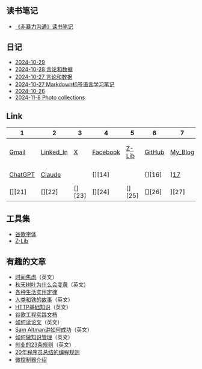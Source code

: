 ## 读书笔记
* [《非暴力沟通》读书笔记](https://www.toutiao.com/article/7429707685110481418/?log_from=3f02b4955e25d_1729949861986)


## 日记
* [2024-10-29]()
* [2024-10-28 言论和数据](https://github.com/RexWang1981/rexwang1981.github.io/blob/main/Docs/2024-10-28%20%E8%A8%80%E8%AE%BA.md)
* [2024-10-27 言论和数据](https://github.com/RexWang1981/rexwang1981.github.io/blob/main/Docs/2020-10-27%20%E8%A8%80%E8%AE%BA.md)
* [2024-10-27 Markdown标签语言学习笔记](https://github.com/RexWang1981/rexwang1981.github.io/blob/main/Docs/2024-10-27%20Rex%E4%B8%AA%E4%BA%BA%E7%AC%94%E8%AE%B0.md)
* [2024-10-26](https://github.com/RexWang1981/rexwang1981.github.io/blob/main/2024_10_26.md)
* [2024-11-8 Photo collections](https://github.com/RexWang1981/rexwang1981.github.io/blob/main/Docs/2024-11-8%20Photo.md)

## Link

| 1 | 2 | 3 | 4 | 5 | 6 | 7 | 8 | 9 | 10 | 
| - | - | - | - | - | - | - | - | - |  - |
| [Gmail][1] | [Linked_In][2] | [X][3] | [Facebook][4] | [Z-Lib][5] |  [GitHub][6] | [My_Blog][7] | [RYF科技周刊][8] | [技术周刊][9] | [Threads][10] | 
| [ChatGPT][11] | [Claude][12] | [][13] | [][14] | [][15] |  [][16] | ][17] | [][18] | [][19] | [][20] | 
| [][21] | [][22] | [][23] | [][24] | [][25] |  [][26] | ][27] | [][28] | [][29] | [][30] | 


[1]:https://mail.google.com/mail/u/0/?tab=rm&ogbl#inbox
[2]:https://www.linkedin.com/feed/
[3]:https://www.x.com/
[4]:https://www.facebook.com/
[5]:https://zh.z-lib.gs/
[6]:https://github.com/ruanyf/weekly
[7]:https://github.com/RexWang1981/rexwang1981.github.io/tree/main
[8]:https://github.com/ruanyf/weekly
[9]:https://github.com/Geekhyt/weekly
[10]:https://www.threads.net/?__coig_challenged=1
[11]:https://chatgpt.com/?hints=search
[12]:https://claude.ai/new
[13]:
[14]:
[15]:
[16]:
[17]:
[18]:
[19]:
[20]:


## 工具集
* [谷歌字体](https://fonts.google.com/specimen/Open+Sans)
* [Z-Lib](https://zh.z-lib.gs/)


## 有趣的文章
* [时间焦虑](https://nesslabs.com/time-anxiety)（英文）
* [秋天树叶为什么会变黄](https://collabfund.com/blog/three-big-things-the-most-important-forces-shaping-the-world/)（英文）
* [各种生活实用定律](https://github.com/nusr/hacker-laws-zh)
* [人类和铁的故事](https://blog.rootsofprogress.org/iron-from-mythical-to-mundane)（英文）
* [HTTP基础知识](http://www.steves-internet-guide.com/http-basics/)（英文）
* [谷歌工程实践文档](https://github.com/xindoo/eng-practices-cn?tab=readme-ov-file)
* [如何读论文](https://blog.csdn.net/qianlong4526888/article/details/11269129)（英文）
* [Sam Altman讲如何成功](https://threadreaderapp.com/thread/1214274038933020672.html)（英文）
* [如何做知识管理](https://tkainrad.dev/posts/managing-my-personal-knowledge-base/)（英文）
* [创业的23条规则](https://joisig.com/rules-software-startup-minimum-hassle)（英文）
* [20年程序员总结的编程规则](https://alexewerlof.medium.com/my-guiding-principles-after-20-years-of-programming-a087dc55596c)
* [微控制器介绍](https://blog.toit.io/what-you-need-to-know-about-microcontrollers-5fabd6d5b019)
